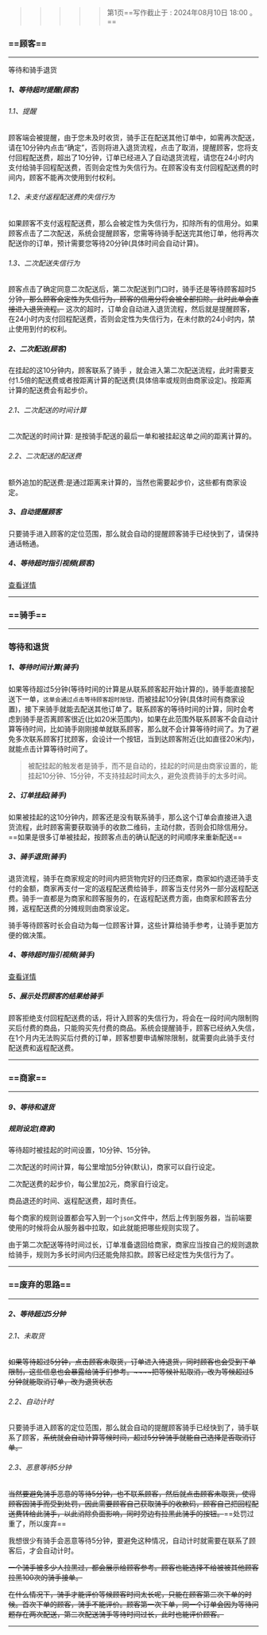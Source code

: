 > > > > >    第1页==写作截止于 : 2024年08月10日 18:00 。==

### ==顾客==

----

等待和骑手退货

##### 1、等待超时提醒(顾客)

###### 1.1、提醒

顾客端会被提醒，由于您未及时收货，骑手正在配送其他订单中，如需再次配送，请在10分钟内点击“确定”，否则将进入退货流程，点击了取消，提醒顾客，您将支付回程配送费，超出了10分钟，订单已经进入了自动退货流程，请您在24小时内支付给骑手回程配送费，否则会定性为失信行为。在顾客没有支付回程配送费的时间内，顾客不能再次使用到付权利。

###### 1.2、未支付返程配送费的失信行为

如果顾客不支付返程配送费，那么会被定性为失信行为，扣除所有的信用分。如果顾客点击了二次配送，系统会提醒顾客，您需等待骑手配送完其他订单，他将再次配送你的订单，预计需要您等待20分钟(具体时间会自动计算)。

###### 1.3、二次配送失信行为

顾客点击了确定同意二次配送后，第二次配送到门口时，骑手还是等待顾客超时5分钟~~，那么顾客会定性为失信行为，顾客的信用分将会被全部扣除。此时此单会直接进入退货流程。~~ 这次的超时，订单会自动进入退货流程，然后就是提醒顾客，在24小时内支付回程配送费，否则会定性为失信行为，在未付款的24小时内，禁止使用到付的权利。

##### 2、二次配送(顾客)

在挂起的这10分钟内，顾客联系了骑手 ，就会进入第二次配送流程，此时需要支付1.5倍的配送费或者按距离计算的配送费(具体倍率或规则由商家设定)。按距离计算的配送费会有起步价。

###### 2.1、二次配送的时间计算

二次配送的时间计算: 是按骑手配送的最后一单和被挂起这单之间的距离计算的。

###### 2.2、二次配送的配送费

额外追加的配送费:是通过距离来计算的，当然也需要起步价，这些都有商家设定。

##### 3、自动提醒顾客

只要骑手进入顾客的定位范围，那么就会自动的提醒顾客骑手已经快到了，请保持通话畅通。

##### 4、等待超时指引视频(顾客)

[查看详情](..\两者相互关联\骑手和顾客关联\路线指引视频.md)



----





### ==骑手==

----



### 等待和退货

##### 1、等待时间计算(骑手)

如果等待超过5分钟(等待时间的计算是从联系顾客起开始计算的)，骑手能直接配送下一单，`这单会通过点击等待顾客超时按钮，`而被挂起10分钟(具体时间有商家设置)，接下来骑手就能去配送其他订单了。联系顾客的等待时间的计算，同时会考虑到骑手是否离顾客很近(比如20米范围内)，如果在此范围外联系顾客不会自动计算等待时间，比如骑手刚刚接单就联系顾客，那么就不会计算等待时间了。为了避免多次联系顾客打扰顾客，会设计一个按钮，当到达顾客附近(比如直径20米内)，就能点击计算等待时间了。

> 被配挂起的触发者是骑手，而不是自动的，挂起的时间是由商家设置的，能挂起10分钟、15分钟，不支持挂起时间太久，避免浪费骑手的太多时间。

##### 2、订单挂起(骑手)

如果被挂起的这10分钟内，顾客还是没有联系骑手，那么这个订单会直接进入退货流程，此时顾客需要获取骑手的收款二维码，主动付款，否则会扣除信用分。==如果是很多订单被挂起，按顾客点击的确认配送的时间顺序来重新配送==

##### 3、骑手退货(骑手)

退货流程，骑手在商家规定的时间内把货物完好的归还商家，商家如约退还骑手支付的金额，商家再支付一定的返程配送费给骑手，顾客当支付另外一部分返程配送费。骑手一直都是为商家和顾客服务的，在返程配送费方面，由商家和顾客去分摊，返程配送费的分摊规则由商家设定。

骑手等待顾客时长会自动为每一位顾客计算，这些计算给骑手参考，让骑手更加方便的做决策。

##### 4、等待超时指引视频(骑手)

[查看详情](..\两者相互关联\骑手和顾客关联\路线指引视频.md)



##### 5、展示处罚顾客的结果给骑手

顾客拒绝支付回程配送费的话，将计入顾客的失信行为，将会在一段时间内限制购买后付费的商品，只能购买先付费的商品。系统会提醒骑手，顾客已经纳入失信，在1个月内无法购买后付费的订单，顾客想要申请解除限制，就需要向此骑手支付配送费和返程配送费。



----







### ==商家==

----



##### 9、等待和退货

##### 规则设定(商家)

等待超时被挂起的时间设置，10分钟、15分钟。

二次配送的时间计算，每公里增加5分钟(默认)，商家可以自行设定。

二次配送费的起步价，每公里加2元，商家自行设定。

商品退还的时间、返程配送费，超时责任。

每个商家的规则设置都会写入到一个`json`文件中，然后上传到服务器，当前端要使用的时候将会从服务器中拉取，如此就能把哪些规则实现了。

由于第二次配送等待时间过长，订单准备退回给商家，商家应当按自己的规则退款给骑手，规则为多长时间内归还能免除扣款。顾客已经定性为失信行为了。



----













### ==废弃的思路==

----



##### 2、等待超过5分钟

###### 2.1、未取货

~~如果等待超过5分钟，点击顾客未取货，订单进入待退货，同时顾客也会受到下单限制，这些信息也会暴露给骑手们参考。~~~~把等候补贴取消，改为等候超过5分钟就能取消订单，改为退货状态~~

###### 2.2、自动计时

只要骑手进入顾客的定位范围，那么就会自动的提醒顾客骑手已经快到了，骑手联系了顾客，~~系统就会自动计算等候时间，超过5分钟骑手就能自己选择是否取消订单。~~

###### 2.3、恶意等待5分钟

~~当然要避免骑手恶意的等待5分钟，也不联系顾客，然后就点击顾客未取货，使得顾客因骑手而受到处罚，因此需要顾客自己获取骑手的收款码，顾客自己把回程配送费转给此骑手，以此消除负面影响，同时旁边有拉黑此骑手的按钮。~~==处罚过重了，所以废弃==

我想很少有骑手会恶意等待5分钟，要避免这种情况，自动计时就需要在联系了顾客后，才会自动计时。

~~一个骑手被多少人拉黑过，都会展示给顾客参考。顾客也能选择不给被被其他顾客拉黑100次的骑手接单。~~

~~在什么情况下，骑手才能评价等候顾客时间太长呢，只能在顾客第二次下单的时候。首次下单的顾客，骑手不能评价。顾客第一次下单，同一个订单会因为等待问题存在两次配送，第二次配送骑手等待时间过长，此时也能评价顾客。~~

----

